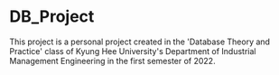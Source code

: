 # DB_Project
This project is a personal project created in the 'Database Theory and Practice' class of Kyung Hee University's Department of Industrial Management Engineering in the first semester of 2022.
